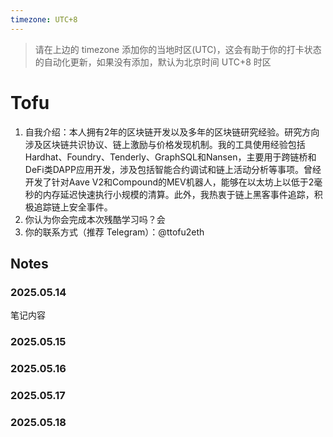 ```yaml
---
timezone: UTC+8
---
```


> 请在上边的 timezone 添加你的当地时区(UTC)，这会有助于你的打卡状态的自动化更新，如果没有添加，默认为北京时间 UTC+8 时区

# Tofu

1. 自我介绍：本人拥有2年的区块链开发以及多年的区块链研究经验。研究方向涉及区块链共识协议、链上激励与价格发现机制。我的工具使用经验包括Hardhat、Foundry、Tenderly、GraphSQL和Nansen，主要用于跨链桥和DeFi类DAPP应用开发，涉及包括智能合约调试和链上活动分析等事项。曾经开发了针对Aave V2和Compound的MEV机器人，能够在以太坊上以低于2毫秒的内存延迟快速执行小规模的清算。此外，我热衷于链上黑客事件追踪，积极追踪链上安全事件。
2. 你认为你会完成本次残酷学习吗？会
3. 你的联系方式（推荐 Telegram）：@ttofu2eth

## Notes

<!-- Content_START -->

### 2025.05.14

笔记内容

### 2025.05.15

### 2025.05.16

### 2025.05.17

### 2025.05.18

<!-- Content_END -->
